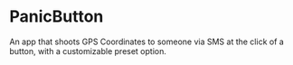 # PanicButton
An app that shoots GPS Coordinates to someone via SMS at the click of a button, with a customizable preset option.
